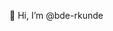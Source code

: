 👋 Hi, I’m @bde-rkunde

<!---
bde-rkunde/bde-rkunde is a ✨ special ✨ repository because its `README.md` (this file) appears on your GitHub profile.
You can click the Preview link to take a look at your changes.
--->
